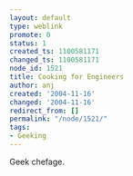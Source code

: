 ```yaml
---
layout: default
type: weblink
promote: 0
status: 1
created_ts: 1100581171
changed_ts: 1100581171
node_id: 1521
title: Cooking for Engineers
author: anj
created: '2004-11-16'
changed: '2004-11-16'
redirect_from: []
permalink: "/node/1521/"
tags:
- Geeking
---
```

Geek chefage.
